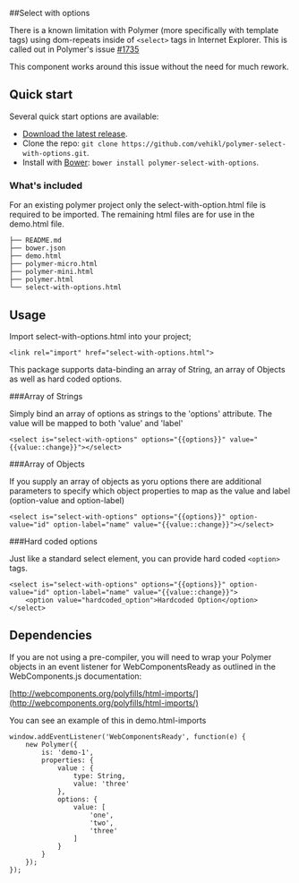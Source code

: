 ##Select with options

There is a known limitation with Polymer (more specifically with template tags) using dom-repeats inside of ```<select>``` tags in Internet Explorer. This is called out in Polymer's issue [#1735](https://github.com/Polymer/polymer/issues/1735)

 This component works around this issue without the need for much rework.


## Quick start

Several quick start options are available:

* [Download the latest release](https://github.com/vehikl/polymer-select-with-options/archive/master.zip).
* Clone the repo: `git clone https://github.com/vehikl/polymer-select-with-options.git`.
* Install with [Bower](http://bower.io): `bower install polymer-select-with-options`.

### What's included

For an existing polymer project only the select-with-option.html file is required to be imported. The remaining html files are for use in the demo.html file.

```
├── README.md
├── bower.json
├── demo.html
├── polymer-micro.html
├── polymer-mini.html
├── polymer.html
└── select-with-options.html
```

## Usage

Import select-with-options.html into your project;

```
<link rel="import" href="select-with-options.html">
```

This package supports data-binding an array of String, an array of Objects as well as hard coded options.

###Array of Strings

Simply bind an array of options as strings to the 'options' attribute. The value will be mapped to both 'value' and 'label'

```
<select is="select-with-options" options="{{options}}" value="{{value::change}}"></select>
```

###Array of Objects

If you supply an array of objects as yoru options there are additional parameters to specify which object properties to map as the value and label (option-value and option-label)

```
<select is="select-with-options" options="{{options}}" option-value="id" option-label="name" value="{{value::change}}"></select>
```

###Hard coded options

Just like a standard select element, you can provide hard coded ```<option>``` tags.

```
<select is="select-with-options" options="{{options}}" option-value="id" option-label="name" value="{{value::change}}">
    <option value="hardcoded_option">Hardcoded Option</option>
</select>
```

## Dependencies

If you are not using a pre-compiler, you will need to wrap your Polymer objects in an event listener for WebComponentsReady as outlined in the WebComponents.js documentation:

[http://webcomponents.org/polyfills/html-imports/](http://webcomponents.org/polyfills/html-imports/)

You can see an example of this in demo.html-imports

```
window.addEventListener('WebComponentsReady', function(e) {
    new Polymer({
        is: 'demo-1',
        properties: {
            value : {
                type: String,
                value: 'three'
            },
            options: {
                value: [
                    'one',
                    'two',
                    'three'
                ]
            }
        }
    });
});
```
